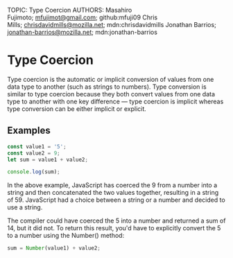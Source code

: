 TOPIC: Type Coercion
AUTHORS: Masahiro Fujimoto; mfujimot@gmail.com; github:mfuji09
         Chris Mills; chrisdavidmills@mozilla.net; mdn:chrisdavidmills
         Jonathan Barrios; jonathan-barrios@mozilla.net; mdn:jonathan-barrios

# Type Coercion

Type coercion is the automatic or implicit conversion of values from one data type to another
(such as strings to numbers). Type conversion is similar to type coercion because they both
convert values from one data type to another with one key difference — type coercion is
implicit whereas type conversion can be either implicit or explicit.

## Examples

```javascript
const value1 = '5';
const value2 = 9;
let sum = value1 + value2;

console.log(sum);
```

In the above example, JavaScript has coerced the 9 from a number into a string and then concatenated
the two values together, resulting in a string of 59. JavaScript had a choice between a string or
a number and decided to use a string.

The compiler could have coerced the 5 into a number and returned a sum of 14, but it did not.
To return this result, you'd have to explicitly convert the 5 to a number using the Number() method:

```javascript
sum = Number(value1) + value2;
```
